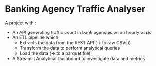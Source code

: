 # Banking Agency Traffic Analyser
A project with :
- An API generating traffic count in bank agencies on an hourly basis
- An ETL pipeline which 
  - Extracts the data from the REST API (-> to raw CSVs))
  - Transform the data to perform analytical queries 
  - Load the data (-> to a parquet file)
- A Streamlit Analytical Dashboard to investigate data and metrics
